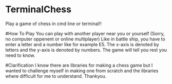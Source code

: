 # TerminalChess
Play a game of chess in cmd line or terminal!!

#How To Play
You can play with another player near you or yourself (Sorry, no computer oppenent or online multiplayer)
Like in battle ship, you have to enter a letter and a number like for example E5.  The x-axis is denoted
by letters and the y-axis is denoted by numbers.  The game will tell you rest you need to know.  

#Clarification
I know there are libraries for making a chess game but I wanted to challenge myself in making one from scratch
and the libraries where difficult for me to understand.  Thankyou.
